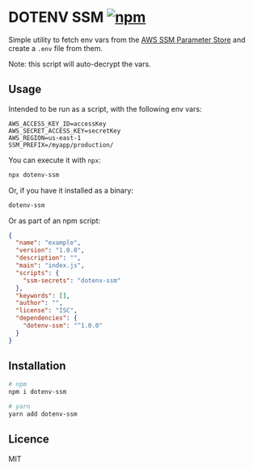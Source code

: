 # DOTENV SSM [![npm](https://img.shields.io/npm/v/dotenv-ssm.svg?style=flat-square)](https://www.npmjs.com/package/dotenv-ssm)

Simple utility to fetch env vars from the [AWS SSM Parameter Store](https://docs.aws.amazon.com/systems-manager/latest/userguide/systems-manager-parameter-store.html) and create a `.env` file from them.

Note: this script will auto-decrypt the vars.

## Usage

Intended to be run as a script, with the following env vars:

```ssh
AWS_ACCESS_KEY_ID=accessKey
AWS_SECRET_ACCESS_KEY=secretKey
AWS_REGION=us-east-1
SSM_PREFIX=/myapp/production/
```

You can execute it with `npx`:

```sh
npx dotenv-ssm
```

Or, if you have it installed as a binary:

```sh
dotenv-ssm
```

Or as part of an npm script:

```json
{
  "name": "example",
  "version": "1.0.0",
  "description": "",
  "main": "index.js",
  "scripts": {
    "ssm-secrets": "dotenv-ssm"
  },
  "keywords": [],
  "author": "",
  "license": "ISC",
  "dependencies": {
    "dotenv-ssm": "^1.0.0"
  }
}
```

## Installation

```sh
# npm
npm i dotenv-ssm

# yarn
yarn add dotenv-ssm
```

## Licence

MIT
